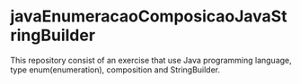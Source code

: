 # javaEnumeracaoComposicaoJavaStringBuilder
This repository consist of an exercise that use Java programming language, type enum(enumeration), composition and StringBuilder.
